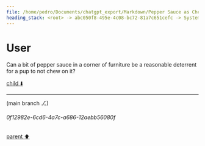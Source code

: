 ```yaml
---
file: /home/pedro/Documents/chatgpt_export/Markdown/Pepper Sauce as Chew Deterrent.md
heading_stack: <root> -> abc050f8-495e-4c08-bc72-81a7c651cefc -> System -> df8d9b40-61a0-4240-9fdc-b0cd8ad54b5f -> System -> aaa2f649-d992-4e34-afb0-873ba8f13a06 -> User
---
```

# User

Can a bit of pepper sauce in a corner of furniture be a reasonable deterrent for a pup to not chew on it?

[child ⬇️](#0f12982e-6cd6-4a7c-a686-12aebb56080f)

---

(main branch ⎇)
###### 0f12982e-6cd6-4a7c-a686-12aebb56080f
[parent ⬆️](#aaa2f649-d992-4e34-afb0-873ba8f13a06)
